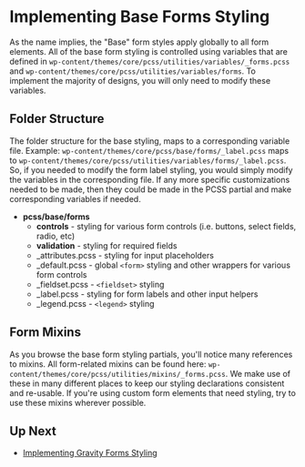 # Implementing Base Forms Styling

 As the name implies, the "Base" form styles apply globally to all form elements.  All of the base form styling is controlled 
using variables that are defined in `wp-content/themes/core/pcss/utilities/variables/_forms.pcss`
 and `wp-content/themes/core/pcss/utilities/variables/forms`.  To implement the majority of designs, you will only need to
 modify these variables.
 
 ## Folder Structure
 
 The folder structure for the base styling, maps to a corresponding variable file.  Example: `wp-content/themes/core/pcss/base/forms/_label.pcss` 
 maps to `wp-content/themes/core/pcss/utilities/variables/forms/_label.pcss`.  So, if you needed to modify the form label styling,
 you would simply modify the variables in the corresponding file.  If any more specific customizations needed to be made,
 then they could be made in the PCSS partial and make corresponding variables if needed.
 
 * **pcss/base/forms**
     * **controls** - styling for various form controls (i.e. buttons, select fields, radio, etc)
     * **validation** - styling for required fields
     * _attributes.pcss - styling for input placeholders
     * _default.pcss - global `<form>` styling and other wrappers for various form controls
     * _fieldset.pcss - `<fieldset>` styling
     * _label.pcss - styling for form labels and other input helpers
     * _legend.pcss - `<legend>` styling

## Form Mixins

As you browse the base form styling partials, you'll notice many references to mixins.  All form-related mixins can be
found here: `wp-content/themes/core/pcss/utilities/mixins/_forms.pcss`.  We make use of these in many different places to
keep our styling declarations consistent and re-usable.  If you're using custom form elements that need styling, try to use these
mixins wherever possible. 

## Up Next

* [Implementing Gravity Forms Styling](/docs/frontend/forms/gravity-forms.md)
